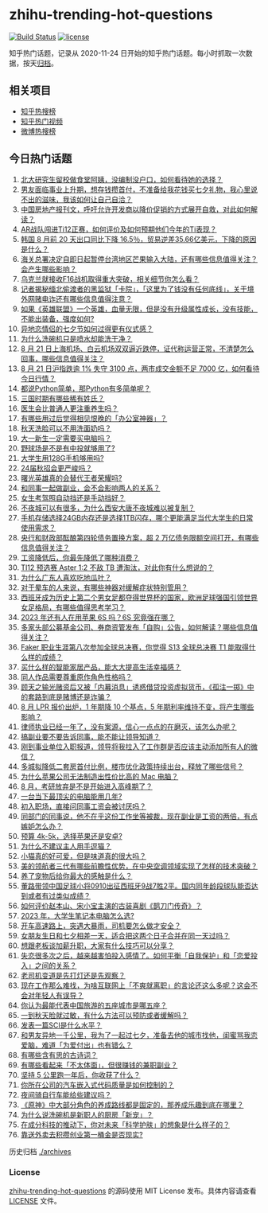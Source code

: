 # zhihu-trending-hot-questions

[![Build Status](https://github.com/justjavac/zhihu-trending-hot-questions/workflows/ci/badge.svg?branch=master)](https://github.com/justjavac/zhihu-trending-hot-questions/actions)
[![license](https://img.shields.io/github/license/justjavac/zhihu-trending-hot-questions)](https://github.com/justjavac/zhihu-trending-hot-questions/blob/master/LICENSE)

知乎热门话题，记录从 2020-11-24
日开始的知乎热门话题。每小时抓取一次数据，按天[归档](./archives)。

## 相关项目

- [知乎热搜榜](https://github.com/justjavac/zhihu-trending-top-search)
- [知乎热门视频](https://github.com/justjavac/zhihu-trending-hot-video)
- [微博热搜榜](https://github.com/justjavac/weibo-trending-hot-search)

## 今日热门话题

<!-- BEGIN -->
<!-- 最后更新时间 Tue Aug 22 2023 07:14:25 GMT+0800 (China Standard Time) -->

1. [北大研究生留校做食堂阿姨，没编制没户口，如何看待她的选择？](https://www.zhihu.com/question/617910442)
1. [男友面临事业上升期，想存钱攒首付，不准备给我花钱买七夕礼物，我心里说不出的滋味，我该如何让自己自洽？](https://www.zhihu.com/question/617745810)
1. [中国房地产报刊文，呼吁允许开发商以降价促销的方式展开自救，对此如何解读？](https://www.zhihu.com/question/618392209)
1. [AR战队闯进Ti12正赛，如何评价及如何预期他们今年的Ti表现？](https://www.zhihu.com/question/618448661)
1. [韩国 8 月前 20 天出口同比下降 16.5％，贸易逆差35.66亿美元，下降的原因是什么？](https://www.zhihu.com/question/618347699)
1. [海关总署决定自即日起暂停台湾地区芒果输入大陆，还有哪些信息值得关注？会产生哪些影响？](https://www.zhihu.com/question/618381078)
1. [乌克兰就接收F16战机取得重大突破，相关细节你怎么看？](https://www.zhihu.com/question/618344442)
1. [记者揭秘缅北偷渡者的黑监狱「卡院」，「这里为了钱没有任何底线」，关于境外网赌电诈还有哪些信息值得注意？](https://www.zhihu.com/question/618368991)
1. [如果《英雄联盟》一个英雄，血量无限，但是没有升级属性成长，没有技能，不能出装备，强度如何?](https://www.zhihu.com/question/615005930)
1. [异地恋情侣的七夕节如何过得更有仪式感？](https://www.zhihu.com/question/614078672)
1. [为什么洗碗机只是喷水却能洗干净？](https://www.zhihu.com/question/617346278)
1. [8 月 21 日上海机场、白云机场双双逼近跌停，证代称运营正常，不清楚怎么回事，哪些信息值得关注？](https://www.zhihu.com/question/618368044)
1. [8 月 21 日沪指跌逾 1% 失守 3100 点，两市成交金额不足 7000 亿，如何看待今日行情？](https://www.zhihu.com/question/618349396)
1. [都说Python简单，那Python有多简单呢？](https://www.zhihu.com/question/614920801)
1. [三国时期有哪些稀有姓氏？](https://www.zhihu.com/question/617766665)
1. [医生会比普通人更注重养生吗？](https://www.zhihu.com/question/609151145)
1. [有哪些用过后觉得相见恨晚的「办公室神器」？](https://www.zhihu.com/question/616074457)
1. [秋天洗脸可以不用洗面奶吗？](https://www.zhihu.com/question/615983244)
1. [大一新生一定需要买电脑吗？](https://www.zhihu.com/question/618372662)
1. [野球场是不是有中投就够用了?](https://www.zhihu.com/question/618130474)
1. [大学生用128G手机够用吗?](https://www.zhihu.com/question/616581567)
1. [24届秋招会更严峻吗？](https://www.zhihu.com/question/614023332)
1. [曙光英雄真的会替代王者荣耀吗?](https://www.zhihu.com/question/618067061)
1. [和同事一起做副业，会不会影响两人的关系？](https://www.zhihu.com/question/617182466)
1. [女生考驾照自动挡还是手动挡好？](https://www.zhihu.com/question/610636622)
1. [不夜城可以有很多，为什么西安大唐不夜城难以被复制？](https://www.zhihu.com/question/617593249)
1. [手机存储选择24GB内存还是选择1TB闪存，哪个更能满足当代大学生的日常使用需求？](https://www.zhihu.com/question/618353645)
1. [央行和财政部酝酿第四轮债务置换方案，超 2 万亿债务限额空间打开，有哪些信息值得关注？](https://www.zhihu.com/question/618364156)
1. [工资降低后，你最先降低了哪种消费？](https://www.zhihu.com/question/609669003)
1. [TI12 预选赛 Aster 1:2 不敌 TB 遭淘汰，对此你有什么想说的？](https://www.zhihu.com/question/618305658)
1. [为什么广东人喜欢吃地瓜叶？](https://www.zhihu.com/question/618266611)
1. [对于晕车的人来说，有哪些神器对缓解症状特别管用？](https://www.zhihu.com/question/617601571)
1. [西班牙成为历史上第二个男女足都夺得世界杯的国家，欧洲足球强国引领世界女足格局，有哪些值得思考学习？](https://www.zhihu.com/question/618284445)
1. [2023 年还有人在用苹果 6S 吗？6S 究竟强在哪？](https://www.zhihu.com/question/617172791)
1. [多家头部公募基金公司、券商资管发布「自购」公告，如何解读？哪些信息值得关注？](https://www.zhihu.com/question/618392020)
1. [Faker 职业生涯第八次参加全球总决赛，你觉得 S13 全球总决赛 T1 能取得什么样的成绩？](https://www.zhihu.com/question/618383152)
1. [买什么样的智能家居产品，能大大提高生活幸福感？](https://www.zhihu.com/question/614166658)
1. [同人作品需要尊重原作角色性格吗？](https://www.zhihu.com/question/618199154)
1. [顾天之输光赌资后又被「内幕消息」诱惑借贷投资虚拟货币，《孤注一掷》中的套路到底是赌博还是诈骗？](https://www.zhihu.com/question/616198914)
1. [8 月 LPR 报价出炉，1 年期降 10 个基点，5 年期利率维持不变，将产生哪些影响？](https://www.zhihu.com/question/618346700)
1. [律师执业已经一年了，没有案源，信心一点点的在磨灭，该怎么办呢？](https://www.zhihu.com/question/614624447)
1. [搞副业要不要告诉同事，能不能让领导知道？](https://www.zhihu.com/question/617182540)
1. [刚到事业单位入职报道，领导将我拉入了工作群是否应该主动添加所有人的微信？](https://www.zhihu.com/question/617241870)
1. [多城拟降低二套房首付比例，楼市优化政策持续出台，释放了哪些信号？](https://www.zhihu.com/question/618357154)
1. [为什么苹果公司无法制造出性价比高的 Mac 电脑？](https://www.zhihu.com/question/617871911)
1. [8 月，考研放弃是不是开始进入高峰期了？](https://www.zhihu.com/question/412168261)
1. [一台当下最顶尖的电脑能用几年?](https://www.zhihu.com/question/617114261)
1. [初入职场，直接问同事工资会被讨厌吗？](https://www.zhihu.com/question/492930035)
1. [同部门的同事说，他不在乎这份工作坐等被裁，现在副业是工资的两倍，有点嫉妒怎么办？](https://www.zhihu.com/question/617182483)
1. [预算 4k-5k，选择苹果还是安卓?](https://www.zhihu.com/question/614528561)
1. [为什么不建议主人用手逗猫？](https://www.zhihu.com/question/616815666)
1. [小猫真的好可爱，但是味道真的很大吗？](https://www.zhihu.com/question/612979289)
1. [美的领航者三代有哪些前瞻性优势，在中央空调领域实现了怎样的技术突破？](https://www.zhihu.com/question/618362767)
1. [养了宠物后给你最大的感触是什么？](https://www.zhihu.com/question/618232536)
1. [董路带领中国足球小将0910出征西班牙9战7胜2平。国内同年龄段球队能否达到或者有过类似成绩？](https://www.zhihu.com/question/616524899)
1. [如何评价赵本山、宋小宝主演的古装喜剧《鹊刀门传奇》？](https://www.zhihu.com/question/617937437)
1. [2023 年，大学生笔记本电脑怎么选?](https://www.zhihu.com/question/615190421)
1. [开车高速路上，突遇大暴雨，司机要怎么做才安全？](https://www.zhihu.com/question/607950128)
1. [女朋友生日和七夕相差一天，适合把这两个日子合并在同一天过吗？](https://www.zhihu.com/question/616784855)
1. [想跟老板谈加薪升职，大家有什么技巧可以分享？](https://www.zhihu.com/question/49759961)
1. [失恋很多次之后，越来越害怕投入感情了。如何平衡「自我保护」和「恋爱投入」之间的关系？](https://www.zhihu.com/question/614078497)
1. [老司机变道是先打灯还是先观察？](https://www.zhihu.com/question/616624134)
1. [现在工作那么难找，为啥互联网上「不爽就离职」的言论还这么多呢？这会不会对年轻人有误导？](https://www.zhihu.com/question/617922051)
1. [你认为最能代表中国旅游的五座城市是哪五座？](https://www.zhihu.com/question/617538051)
1. [一到秋天脸就过敏，有什么方法可以预防或者缓解吗？](https://www.zhihu.com/question/615983341)
1. [发表一篇SCI是什么水平？](https://www.zhihu.com/question/615219527)
1. [和男友异地一千公里，我为了一起过七夕，准备去他的城市找他，闺蜜骂我恋爱脑，难道「为爱付出」也有错么？](https://www.zhihu.com/question/617930263)
1. [有哪些含有思的古诗词？](https://www.zhihu.com/question/618353518)
1. [有哪些看起来「不太体面」，但很赚钱的兼职副业？](https://www.zhihu.com/question/616762622)
1. [坚持 5 公里跑一年后，你收获了什么？](https://www.zhihu.com/question/616778085)
1. [你所在公司的汽车嵌入式代码质量是如何控制的？](https://www.zhihu.com/question/29860233)
1. [夜间骑自行车能给些建议吗？](https://www.zhihu.com/question/617571703)
1. [《原神》中大部分角色的养成路线都是固定的，那养成乐趣到底在哪里？](https://www.zhihu.com/question/573628419)
1. [为什么说洗碗机是新职人的厨房「新宠」？](https://www.zhihu.com/question/616665800)
1. [在成分科技的推动下，你对未来「科学护肤」的想象是什么样子的？](https://www.zhihu.com/question/615398623)
1. [靠送外卖去积攒创业第一桶金是否现实?](https://www.zhihu.com/question/615959358)

<!-- END -->

历史归档 [./archives](./archives)

### License

[zhihu-trending-hot-questions](https://github.com/justjavac/zhihu-trending-hot-questions)
的源码使用 MIT License 发布。具体内容请查看 [LICENSE](./LICENSE) 文件。
